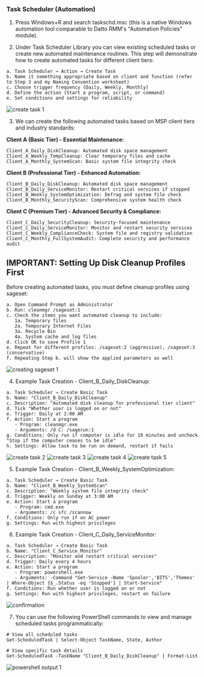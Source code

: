 ### Task Scheduler (Automation)
1. Press Windows+R and search taskschd.msc (this is a native Windows automation tool comparable to Datto RMM's "Automation Policies" module).

2. Under Task Scheduler Library you can view existing scheduled tasks or create new automated maintenance routines. This step will demonstrate how to create automated tasks for different client tiers:

```
a. Task Scheduler → Action → Create Task
b. Name it something appropriate based on client and function (refer to Step 3 and my Naming Convention worksheet)
c. Choose trigger frequency (Daily, Weekly, Monthly)
d. Define the action (Start a program, script, or command)
e. Set conditions and settings for reliability
```
![create task 1](https://github.com/nickbruggen90/LabsVol8021Q/blob/main/Project%203%3A%20MSP%20Operation%20Lab%20-%20Datto%20RMM%20Workflow%20Simulation/Images/Screenshot%202025-06-20%20040559.png)

3. We can create the following automated tasks based on MSP client tiers and industry standards:

**Client A (Basic Tier) - Essential Maintenance:**
```
Client_A_Daily_DiskCleanup: Automated disk space management
Client_A_Weekly_TempCleanup: Clear temporary files and cache
Client_A_Monthly_SystemScan: Basic system file integrity check
```

**Client B (Professional Tier) - Enhanced Automation:**
```
Client_B_Daily_DiskCleanup: Automated disk space management
Client_B_Daily_ServiceMonitor: Restart critical services if stopped
Client_B_Weekly_SystemOptimization: Defrag and system file check
Client_B_Monthly_SecurityScan: Comprehensive system health check
```

**Client C (Premium Tier) - Advanced Security & Compliance:**
```
Client_C_Daily_SecurityCleanup: Security-focused maintenance
Client_C_Daily_ServiceMonitor: Monitor and restart security services
Client_C_Weekly_ComplianceCheck: System file and registry validation
Client_C_Monthly_FullSystemAudit: Complete security and performance audit
```

## **IMPORTANT: Setting Up Disk Cleanup Profiles First**
Before creating automated tasks, you must define cleanup profiles using sageset:

```
a. Open Command Prompt as Administrator
b. Run: cleanmgr /sageset:1
c. Check the items you want automated cleanup to include:
   1a. Temporary files
   2a. Temporary Internet Files  
   3a. Recycle Bin
   4a. System cache and log files
d. Click OK to save Profile 1
e. Repeat for different profiles: /sageset:2 (aggressive), /sageset:3 (conservative)
f. Repeating Step b. will show the applied parameters as well
```
![creating sageset 1](https://github.com/nickbruggen90/LabsVol8021Q/blob/main/Project%203%3A%20MSP%20Operation%20Lab%20-%20Datto%20RMM%20Workflow%20Simulation/Images/Screenshot%202025-06-20%20035754.png)

4. Example Task Creation - Client_B_Daily_DiskCleanup:
```
a. Task Scheduler → Create Basic Task
b. Name: "Client_B_Daily_DiskCleanup"
c. Description: "Automated disk cleanup for professional tier client"
d. Tick "Whether user is logged on or not"
e. Trigger: Daily at 2:00 AM
f. Action: Start a program
   - Program: cleanmgr.exe
   - Arguments: /d C: /sagerun:1
g. Conditions: Only run if computer is idle for 10 minutes and uncheck "Stop if the computer ceases to be idle"
h. Settings: Allow task to be run on demand, restart if fails
```
![create task 2](https://github.com/nickbruggen90/LabsVol8021Q/blob/main/Project%203%3A%20MSP%20Operation%20Lab%20-%20Datto%20RMM%20Workflow%20Simulation/Images/Screenshot%202025-06-20%20040638.png)
![create task 3](https://github.com/nickbruggen90/LabsVol8021Q/blob/main/Project%203%3A%20MSP%20Operation%20Lab%20-%20Datto%20RMM%20Workflow%20Simulation/Images/Screenshot%202025-06-20%20040736.png)
![create task 4](https://github.com/nickbruggen90/LabsVol8021Q/blob/main/Project%203%3A%20MSP%20Operation%20Lab%20-%20Datto%20RMM%20Workflow%20Simulation/Images/Screenshot%202025-06-20%20040934.png)
![create task 5](https://github.com/nickbruggen90/LabsVol8021Q/blob/main/Project%203%3A%20MSP%20Operation%20Lab%20-%20Datto%20RMM%20Workflow%20Simulation/Images/Screenshot%202025-06-20%20041116.png)

5. Example Task Creation - Client_B_Weekly_SystemOptimization:
```
a. Task Scheduler → Create Basic Task
b. Name: "Client_B_Weekly_SystemScan"
c. Description: "Weekly system file integrity check"
d. Trigger: Weekly on Sunday at 3:00 AM
e. Action: Start a program
   - Program: cmd.exe
   - Arguments: /c sfc /scannow
f. Conditions: Only run if on AC power
g. Settings: Run with highest privileges
```

6. Example Task Creation - Client_C_Daily_ServiceMonitor:
```
a. Task Scheduler → Create Basic Task
b. Name: "Client_C_Service_Monitor"
c. Description: "Monitor and restart critical services"
d. Trigger: Daily every 4 hours
e. Action: Start a program
   - Program: powershell.exe
   - Arguments: -Command "Get-Service -Name 'Spooler','BITS','Themes' | Where-Object {$_.Status -eq 'Stopped'} | Start-Service"
f. Conditions: Run whether user is logged on or not
g. Settings: Run with highest privileges, restart on failure
```
![confirmation](https://github.com/nickbruggen90/LabsVol8021Q/blob/main/Project%203%3A%20MSP%20Operation%20Lab%20-%20Datto%20RMM%20Workflow%20Simulation/Images/Screenshot%202025-06-20%20041130.png)


7. You can use the following PowerShell commands to view and manage scheduled tasks programmatically:
```
# View all scheduled tasks
Get-ScheduledTask | Select-Object TaskName, State, Author

# View specific task details
Get-ScheduledTask -TaskName "Client_B_Daily_DiskCleanup" | Format-List

```
![powershell output 1](https://github.com/nickbruggen90/LabsVol8021Q/blob/main/Project%203%3A%20MSP%20Operation%20Lab%20-%20Datto%20RMM%20Workflow%20Simulation/Images/Screenshot%202025-06-20%20041502.png)

```

